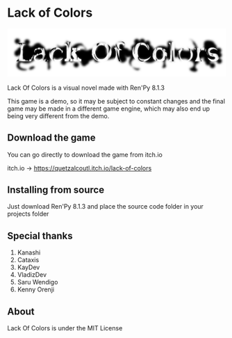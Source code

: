 # Lack of Colors

![](https://github.com/QuetzalcoutlDev/LackOfColors/blob/main/game/gui/Logo.png?raw=true)

Lack Of Colors is a visual novel made with Ren'Py 8.1.3

This game is a demo, so it may be subject to constant changes and the final game may be made in a different game engine, which may also end up being very different from the demo.

## Download the game

You can go directly to download the game from itch.io

itch.io -> https://quetzalcoutl.itch.io/lack-of-colors

## Installing from source

Just download Ren'Py 8.1.3 and place the source code folder in your projects folder

## Special thanks

1. Kanashi
2. Cataxis
3. KayDev
4. VladizDev
5. Saru Wendigo
6. Kenny Orenji

## About

Lack Of Colors is under the MIT License
